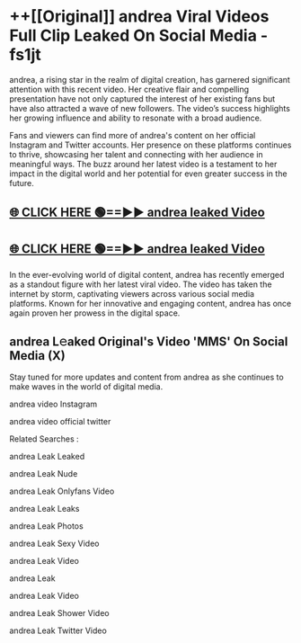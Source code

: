 # ++[[Original]] andrea Viral Videos Full Clip Leaked On Social Media - fs1jt<br>

andrea, a rising star in the realm of digital creation, has garnered significant attention with this recent video. Her creative flair and compelling presentation have not only captured the interest of her existing fans but have also attracted a wave of new followers. The video’s success highlights her growing influence and ability to resonate with a broad audience.

Fans and viewers can find more of andrea's content on her official Instagram and Twitter accounts. Her presence on these platforms continues to thrive, showcasing her talent and connecting with her audience in meaningful ways. The buzz around her latest video is a testament to her impact in the digital world and her potential for even greater success in the future.


## [🌐 CLICK HERE 🟢==►► andrea leaked Video ](https://onlyclips.site?title=andrea&ref=git)

## [🌐 CLICK HERE 🟢==►► andrea leaked Video ](https://onlyclips.site?title=andrea&ref=git)


In the ever-evolving world of digital content, andrea has recently emerged as a standout figure with her latest viral video. The video has taken the internet by storm, captivating viewers across various social media platforms. Known for her innovative and engaging content, andrea has once again proven her prowess in the digital space.



## andrea L𝚎aked Original's Video 'MMS' On Social Media (X)


Stay tuned for more updates and content from andrea as she continues to make waves in the world of digital media.

andrea video Instagram

andrea video official twitter


Related Searches :

andrea Leak Leaked

andrea Leak Nude

andrea Leak Onlyfans Video

andrea Leak Leaks

andrea Leak Photos

andrea Leak Sexy Video

andrea Leak Video

andrea Leak

andrea Leak Video

andrea Leak Shower Video

andrea Leak Twitter Video

